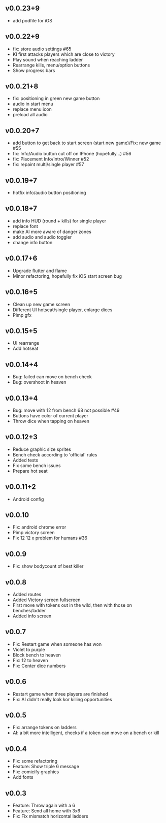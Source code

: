 ## v0.0.23+9
- add podfile for iOS

## v0.0.22+9
- fix: store audio settings #65
- KI first attacks players which are close to victory
- Play sound when reaching ladder
- Rearrange kills, menu/option buttons
- Show progress bars

## v0.0.21+8
- fix: positioning in green new game button
- audio in start menu
- replace menu icon
- preload all audio

## v0.0.20+7
- add button to get back to start screen (start new game)/Fix: new game #55 
- fix: Info/Audio button cut off on IPhone (hopefully...) #56 
- fix: Placement Info/Intro/Winner #52 
- fix: repaint multi/single player #57 

## v0.0.19+7
- hotfix info/audio button positioning

## v0.0.18+7
- add info HUD (round + kills) for single player
- replace font
- make AI more aware of danger zones
- add audio and audio toggler
- change info button

## v0.0.17+6
- Upgrade flutter and flame
- Minor refactoring, hopefully fix iOS start screen bug

## v0.0.16+5
- Clean up new game screen
- Different UI hotseat/single player, enlarge dices
- Pimp gfx

## v0.0.15+5
- UI rearrange
- Add hotseat

## v0.0.14+4
- Bug: failed can move on bench check
- Bug: overshoot in heaven

## v0.0.13+4
- Bug: move with 12 from bench 68 not possible #49 
- Buttons have color of current player
- Throw dice when tapping on heaven

## v0.0.12+3
- Reduce graphic size sprites
- Bench check according to 'official' rules
- Added tests
- Fix some bench issues
- Prepare hot seat

## v0.0.11+2
- Android config

## v0.0.10
- Fix: android chrome error
- Pimp victory screen
- Fix 12 12 x problem for humans #36

## v0.0.9
- Fix: show bodycount of best killer

## v0.0.8
- Added routes
- Added Victory screen fullscreen
- First move with tokens out in the wild, then with those on benches/ladder
- Added info screen

## v0.0.7
- Fix: Restart game when someone has won
- Violet to purple
- Block bench to heaven
- Fix: 12 to heaven
- Fix: Center dice numbers

## v0.0.6
- Restart game when three players are finished
- Fix: AI didn't really look kor killing opportunities

## v0.0.5
- Fix: arrange tokens on ladders
- AI: a bit more intelligent, checks if a token can move on a bench or kill

## v0.0.4
- Fix: some refactoring
- Feature: Show triple 6 message
- Fix: comicify graphics
- Add fonts

## v0.0.3
- Feature: Throw again with a 6
- Feature: Send all home with 3x6
- Fix: Fix mismatch horizontal ladders